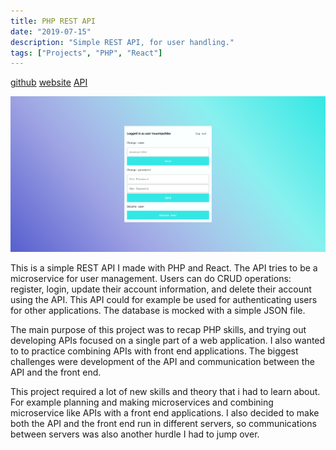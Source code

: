 ```yaml
---
title: PHP REST API
date: "2019-07-15"
description: "Simple REST API, for user handling."
tags: ["Projects", "PHP", "React"]
---
```


[github](https://github.com/Larqqa/PHP-REST-API)
[website](https://larqqa.github.io/PHP-REST-API/)
[API](https://login-backend-rest-api.herokuapp.com/)

![RESTAPI](./RESTAPI.png)

This is a simple REST API I made with PHP and React. The API tries to be a microservice for user management. Users can do CRUD operations: register, login, update their account information, and delete their account using the API. This API could for example be used for authenticating users for other applications. The database is mocked with a simple JSON file.

The main purpose of this project was to recap PHP skills, and trying out developing APIs focused on a single part of a web application. I also wanted to to practice combining APIs with front end applications. The biggest challenges were development of the API and communication between the API and the front end.

This project required a lot of new skills and theory that i had to learn about. For example planning and making microservices and combining microservice like APIs with a front end applications. I also decided to make both the API and the front end run in different servers, so communications between servers was also another hurdle I had to jump over.